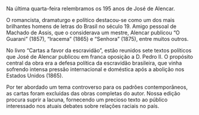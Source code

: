 Na última quarta-feira relembramos os 195 anos de José de Alencar.

O romancista, dramaturgo e político destacou-se como um dos mais brilhantes homens de letras do Brasil no século 19. Amigo pessoal de Machado de Assis, que o considerava um mestre, Alencar publicou “O Guarani” (1857), “Iracema” (1865) e “Senhora” (1875), entre muitos outros.

No livro “Cartas a favor da escravidão”, estão reunidos sete textos políticos que José de Alencar publicou em franca oposição a D. Pedro II. O propósito central da obra era a defesa política da escravidão brasileira, que vinha sofrendo intensa pressão internacional e doméstica após a abolição nos Estados Unidos (1865).

Por ter abordado um tema controverso para os padrões contemporâneos, as cartas foram excluídas das obras completas do autor. Nossa edição procura suprir a lacuna, fornecendo um precioso texto ao público interessado nos atuais debates sobre relações raciais no país.